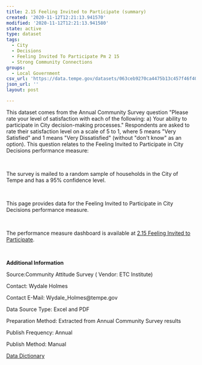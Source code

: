```yaml
---
title: 2.15 Feeling Invited to Participate (summary)
created: '2020-11-12T12:21:13.941570'
modified: '2020-11-12T12:21:13.941580'
state: active
type: dataset
tags:
  - City
  - Decisions
  - Feeling Invited To Participate Pm 2 15
  - Strong Community Connections
groups:
  - Local Government
csv_url: 'https://data.tempe.gov/datasets/063ceb9270ca4475b13c457f46f40261_0.csv'
json_url: ''
layout: post

---
```

<p>This dataset comes from the Annual Community Survey question &quot;Please rate your level of satisfaction with each of the following: a) Your ability to participate in City decision-making processes.&quot; Respondents are asked to rate their satisfaction level on a scale of 5 to 1, where 5 means &quot;Very Satisfied&quot; and 1 means &quot;Very Dissatisfied&quot; (without &quot;don't know&quot; as an option). This question relates to the Feeling Invited to Participate in City Decisions performance measure:</p><p><br /></p><p>The survey is mailed to a random sample of households in the City of Tempe and has a 95% confidence level.</p><p><br /></p><p>This page provides data for the Feeling Invited to Participate in City Decisions performance measure. </p><p><br /></p><p>The performance measure dashboard is available at <a href='https://strong-community-connections-tempegov.hub.arcgis.com/pages/feeling-invited-to-participate-in-city-decisions' rel='nofollow ugc' target='_blank'>2.15 Feeling Invited to Participate</a>.</p><p><br /></p><p><b>Additional Information</b></p><p>Source:Community Attitude Survey ( Vendor: ETC Institute)</p><p>Contact: Wydale Holmes</p><p>Contact E-Mail: Wydale_Holmes@tempe.gov</p><p>Data Source Type: Excel and PDF</p><p>Preparation Method: Extracted from Annual Community Survey results</p><p>Publish Frequency: Annual</p><p>Publish Method: Manual</p><p><a href='https://gis.tempe.gov/design/data-dictionary/2.15%20Feeling%20Invited%20to%20Participate%20(summary)/' rel='nofollow ugc' target='_blank'>Data Dictionary</a> </p><p><br /></p>
